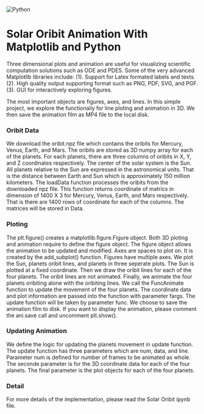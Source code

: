 ![Python](https://img.shields.io/pypi/pyversions/3)
# Solar Oribit Animation With Matplotlib and Python
Three dimensional plots and animation are useful for visualizing scientific computation solutions such as ODE and PDES. Some of the very advanced Matplotlib libraries include: (1). Support for Latex formated labels and texts. (2). High quality output supporting format such as PNG, PDF, SVG, and PGF. (3). GUI for interactively exploring figures.

The most important objects are figures, axes, and lines. In this simple project, we explore the functionaily for line ploting and animation in 3D. We then save the animation film as MP4 file to the local disk.
### Oribit Data
We download the oribit.npz file which contains the oribits for Mercury, Venus, Earth, and Mars. The oribits are stored as 3D numpy array for each of the planets. For each planets, there are three columns of oribits in X, Y, and Z coordinates respectively. The center of the solar system is the Sun. All planets relative to the Sun are expressed in the astronomical units. That is the distance between Earth and Sun which is approximately 150 million kilometers.
The loadData function processes the oribits from the downloaded npz file. This function returns coordinate of matrics in dimension of 1400 X 3 for Mercury, Venus, Earth, and Mars respectively. That is there are 1400 rows of coordinate for each of the columns. The matrices will be stored in Data.
### Ploting
The plt.figure() creates a matplotlib.figure.Figure object. Both 3D ploting and animation require to define the figure object. The figure object allows the animation to be updated and modified.
Axes are spaces to plot on. It is created by the add_subplot() function. Figures have multiple axes.
We plot the Sun, planets oribit lines, and planets in three seperate plots. The Sun is plotted at a fixed coordinate. Then we draw the oribit lines for each of the four planets. The oribit lines are not animated. Finally, we animate the four planets oribiting alone with the oribiting lines.
We call the FuncAnimate function to update the movement of the four planets. The coordinate data and plot information are passed into the function with parameter fargs. The update function will be taken by parameter func. We choose to save the animation film to disk. If you want to display the animation, please comment the ani.save call and uncomment plt.show().
### Updating Animation
We define the logic for updating the planets movement in update function. The update function has three parameters which are num, data, and line. Parameter num is defined for number of frames to be animated as whole. The seconde parameter is for the 3D coordinate data for each of the four planets. The final parameter is the plot objects for each of the four planets.
### Detail
For more details of the implementation, please read the Solar Oribit ipynb file.

